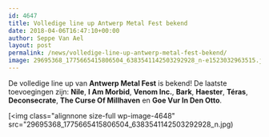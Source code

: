 ```yaml
---
id: 4647
title: Volledige line up Antwerp Metal Fest bekend
date: 2018-04-06T16:47:10+00:00
author: Seppe Van Ael
layout: post
permalink: /news/volledige-line-up-antwerp-metal-fest-bekend/
image: 29695368_1775665415806504_6383541142503292928_n-e1523032963515.jpg
---
```

De volledige line up van **Antwerp Metal Fest** is bekend! De laatste toevoegingen zijn: **Nile**, **I Am Morbid**, **Venom Inc.**, **Bark**, **Haester**, **Téras**, **Deconsecrate**, **The Curse Of Millhaven** en **Goe Vur In Den Otto**.

[<img class="alignnone size-full wp-image-4648" src="29695368_1775665415806504_6383541142503292928_n.jpg)